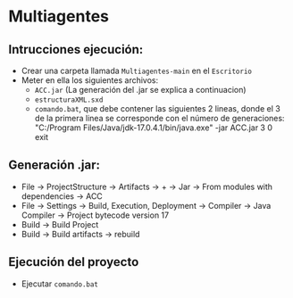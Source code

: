 # Multiagentes

## Intrucciones ejecución:

- Crear una carpeta llamada `Multiagentes-main` en el `Escritorio`
- Meter en ella los siguientes archivos:
	- `ACC.jar` (La generación del .jar se explica a continuacion)
	- `estructuraXML.sxd`
	- `comando.bat`, que debe contener las siguientes 2 lineas, donde el 3 de la primera linea se corresponde con el número de generaciones:<br>
		"C:/Program Files/Java/jdk-17.0.4.1/bin/java.exe" -jar ACC.jar 3 0 <br>
		exit
## Generación .jar:
- File -> ProjectStructure -> Artifacts -> + -> Jar -> From modules with dependencies -> ACC
- File -> Settings -> Build, Execution, Deployment -> Compiler -> Java Compiler -> Project bytecode version 17
- Build -> Build Project
- Build -> Build artifacts -> rebuild

## Ejecución del proyecto
- Ejecutar `comando.bat`
